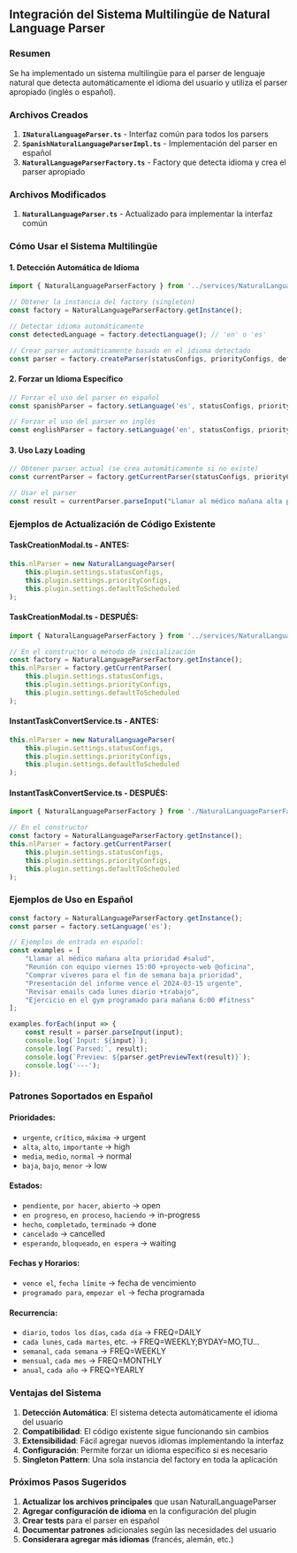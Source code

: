 ## Integración del Sistema Multilingüe de Natural Language Parser

### Resumen
Se ha implementado un sistema multilingüe para el parser de lenguaje natural que detecta automáticamente el idioma del usuario y utiliza el parser apropiado (inglés o español).

### Archivos Creados

1. **`INaturalLanguageParser.ts`** - Interfaz común para todos los parsers
2. **`SpanishNaturalLanguageParserImpl.ts`** - Implementación del parser en español
3. **`NaturalLanguageParserFactory.ts`** - Factory que detecta idioma y crea el parser apropiado

### Archivos Modificados

1. **`NaturalLanguageParser.ts`** - Actualizado para implementar la interfaz común

### Cómo Usar el Sistema Multilingüe

#### 1. Detección Automática de Idioma

```typescript
import { NaturalLanguageParserFactory } from '../services/NaturalLanguageParserFactory';

// Obtener la instancia del factory (singleton)
const factory = NaturalLanguageParserFactory.getInstance();

// Detectar idioma automáticamente
const detectedLanguage = factory.detectLanguage(); // 'en' o 'es'

// Crear parser automáticamente basado en el idioma detectado
const parser = factory.createParser(statusConfigs, priorityConfigs, defaultToScheduled);
```

#### 2. Forzar un Idioma Específico

```typescript
// Forzar el uso del parser en español
const spanishParser = factory.setLanguage('es', statusConfigs, priorityConfigs, defaultToScheduled);

// Forzar el uso del parser en inglés
const englishParser = factory.setLanguage('en', statusConfigs, priorityConfigs, defaultToScheduled);
```

#### 3. Uso Lazy Loading

```typescript
// Obtener parser actual (se crea automáticamente si no existe)
const currentParser = factory.getCurrentParser(statusConfigs, priorityConfigs, defaultToScheduled);

// Usar el parser
const result = currentParser.parseInput("Llamar al médico mañana alta prioridad #salud");
```

### Ejemplos de Actualización de Código Existente

#### TaskCreationModal.ts - ANTES:
```typescript
this.nlParser = new NaturalLanguageParser(
    this.plugin.settings.statusConfigs,
    this.plugin.settings.priorityConfigs,
    this.plugin.settings.defaultToScheduled
);
```

#### TaskCreationModal.ts - DESPUÉS:
```typescript
import { NaturalLanguageParserFactory } from '../services/NaturalLanguageParserFactory';

// En el constructor o método de inicialización
const factory = NaturalLanguageParserFactory.getInstance();
this.nlParser = factory.getCurrentParser(
    this.plugin.settings.statusConfigs,
    this.plugin.settings.priorityConfigs,
    this.plugin.settings.defaultToScheduled
);
```

#### InstantTaskConvertService.ts - ANTES:
```typescript
this.nlParser = new NaturalLanguageParser(
    this.plugin.settings.statusConfigs,
    this.plugin.settings.priorityConfigs,
    this.plugin.settings.defaultToScheduled
);
```

#### InstantTaskConvertService.ts - DESPUÉS:
```typescript
import { NaturalLanguageParserFactory } from './NaturalLanguageParserFactory';

// En el constructor
const factory = NaturalLanguageParserFactory.getInstance();
this.nlParser = factory.getCurrentParser(
    this.plugin.settings.statusConfigs,
    this.plugin.settings.priorityConfigs,
    this.plugin.settings.defaultToScheduled
);
```

### Ejemplos de Uso en Español

```typescript
const factory = NaturalLanguageParserFactory.getInstance();
const parser = factory.setLanguage('es');

// Ejemplos de entrada en español:
const examples = [
    "Llamar al médico mañana alta prioridad #salud",
    "Reunión con equipo viernes 15:00 +proyecto-web @oficina",
    "Comprar víveres para el fin de semana baja prioridad",
    "Presentación del informe vence el 2024-03-15 urgente",
    "Revisar emails cada lunes diario +trabajo",
    "Ejercicio en el gym programado para mañana 6:00 #fitness"
];

examples.forEach(input => {
    const result = parser.parseInput(input);
    console.log(`Input: ${input}`);
    console.log(`Parsed:`, result);
    console.log(`Preview: ${parser.getPreviewText(result)}`);
    console.log('---');
});
```

### Patrones Soportados en Español

#### Prioridades:
- `urgente`, `crítico`, `máxima` → urgent
- `alta`, `alto`, `importante` → high
- `media`, `medio`, `normal` → normal
- `baja`, `bajo`, `menor` → low

#### Estados:
- `pendiente`, `por hacer`, `abierto` → open
- `en progreso`, `en proceso`, `haciendo` → in-progress
- `hecho`, `completado`, `terminado` → done
- `cancelado` → cancelled
- `esperando`, `bloqueado`, `en espera` → waiting

#### Fechas y Horarios:
- `vence el`, `fecha límite` → fecha de vencimiento
- `programado para`, `empezar el` → fecha programada

#### Recurrencia:
- `diario`, `todos los días`, `cada día` → FREQ=DAILY
- `cada lunes`, `cada martes`, etc. → FREQ=WEEKLY;BYDAY=MO,TU...
- `semanal`, `cada semana` → FREQ=WEEKLY
- `mensual`, `cada mes` → FREQ=MONTHLY
- `anual`, `cada año` → FREQ=YEARLY

### Ventajas del Sistema

1. **Detección Automática**: El sistema detecta automáticamente el idioma del usuario
2. **Compatibilidad**: El código existente sigue funcionando sin cambios
3. **Extensibilidad**: Fácil agregar nuevos idiomas implementando la interfaz
4. **Configuración**: Permite forzar un idioma específico si es necesario
5. **Singleton Pattern**: Una sola instancia del factory en toda la aplicación

### Próximos Pasos Sugeridos

1. **Actualizar los archivos principales** que usan NaturalLanguageParser
2. **Agregar configuración de idioma** en la configuración del plugin
3. **Crear tests** para el parser en español
4. **Documentar patrones** adicionales según las necesidades del usuario
5. **Considerara agregar más idiomas** (francés, alemán, etc.)
